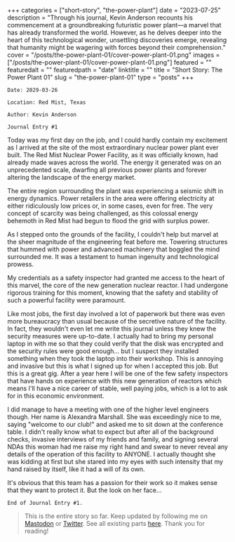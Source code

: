 +++
categories = ["short-story", "the-power-plant"]
date = "2023-07-25"
description = "Through his journal, Kevin Anderson recounts his commencement at a groundbreaking futuristic power plant—a marvel that has already transformed the world. However, as he delves deeper into the heart of this technological wonder, unsettling discoveries emerge, revealing that humanity might be wagering with forces beyond their comprehension."
cover = "/posts/the-power-plant-01/cover-power-plant-01.png"
images = ["/posts/the-power-plant-01/cover-power-plant-01.png"]
featured = ""
featuredalt = ""
featuredpath = "date"
linktitle = ""
title = "Short Story: The Power Plant 01"
slug = "the-power-plant-01"
type = "posts"
+++

```
Date: 2029-03-26

Location: Red Mist, Texas

Author: Kevin Anderson

Journal Entry #1
```

Today was my first day on the job, and I could hardly contain my excitement as I arrived at the site of the most extraordinary nuclear power plant ever built. The Red Mist Nuclear Power Facility, as it was officially known, had already made waves across the world. The energy it generated was on an unprecedented scale, dwarfing all previous power plants and forever altering the landscape of the energy market.

The entire region surrounding the plant was experiencing a seismic shift in energy dynamics. Power retailers in the area were offering electricity at either ridiculously low prices or, in some cases, even for free. The very concept of scarcity was being challenged, as this colossal energy behemoth in Red Mist had begun to flood the grid with surplus power.

As I stepped onto the grounds of the facility, I couldn't help but marvel at the sheer magnitude of the engineering feat before me. Towering structures that hummed with power and advanced machinery that boggled the mind surrounded me. It was a testament to human ingenuity and technological prowess.

My credentials as a safety inspector had granted me access to the heart of this marvel, the core of the new generation nuclear reactor. I had undergone rigorous training for this moment, knowing that the safety and stability of such a powerful facility were paramount.

Like most jobs, the first day involved a lot of paperwork but there was even more bureaucracy than usual because of the secretive nature of the facility. In fact, they wouldn't even let me write this journal unless they knew the security measures were up-to-date. I actually had to bring my personal laptop in with me so that they could verify that the disk was encrypted and the security rules were good enough... but I suspect they installed something when they took the laptop into their workshop. This is annoying and invasive but this is what I signed up for when I accepted this job. But this is a great gig. After a year here I will be one of the few safety inspectors that have hands on experience with this new generation of reactors which means I'll have a nice career of stable, well paying jobs, which is a lot to ask for in this economic environment.

I did manage to have a meeting with one of the higher level engineers though. Her name is Alexandra Marshall. She was exceedingly nice to me, saying "welcome to our club!" and asked me to sit down at the conference table. I didn't really know what to expect but after all of the background checks, invasive interviews of my friends and family, and signing several NDAs this woman had me raise my right hand and swear to never reveal any details of the operation of this facility to ANYONE. I actually thought she was kidding at first but she stared into my eyes with such intensity that my hand raised by itself, like it had a will of its own.

It's obvious that this team has a passion for their work so it makes sense that they want to protect it. But the look on her face...

```
End of Journal Entry #1.
```

<!-- > You reached the end of this part. [Continue to part 2.](/posts/the-power-plant-02) -->

> This is the entire story so far. Keep updated by following me on [Mastodon](https://infosec.exchange/@sudorandom) or [Twitter](https://twitter.com/sudorandom/). See all existing parts [here](/categories/the-power-plant/). Thank you for reading!
